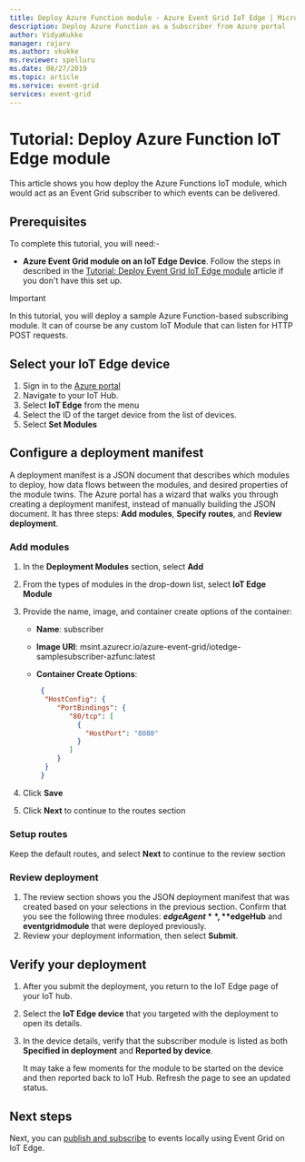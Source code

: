 ```yaml
---
title: Deploy Azure Function module - Azure Event Grid IoT Edge | Microsoft Docs 
description: Deploy Azure Function as a Subscriber from Azure portal
author: VidyaKukke
manager: rajarv
ms.author: vkukke
ms.reviewer: spelluru 
ms.date: 08/27/2019
ms.topic: article
ms.service: event-grid
services: event-grid
---
```


# Tutorial: Deploy Azure Function IoT Edge module
This article shows you how deploy the Azure Functions IoT module, which would act as an Event Grid subscriber to which events can be delivered.

## Prerequisites
To complete this tutorial, you will need:-

* **Azure Event Grid module on an IoT Edge Device**. Follow the steps in described in the [Tutorial: Deploy Event Grid IoT Edge module](deploy-event-grid-portal.md) article if you don't have this set up. 

>[!IMPORTANT]
>In this tutorial, you will deploy a sample Azure Function-based subscribing module. It can of course be any custom IoT Module that can listen for HTTP POST requests.

## Select your IoT Edge device

1. Sign in to the [Azure portal](https://portal.azure.com)
1. Navigate to your IoT Hub.
1. Select **IoT Edge** from the menu
1. Select the ID of the target device from the list of devices.
1. Select **Set Modules**

## Configure a deployment manifest
A deployment manifest is a JSON document that describes which modules to deploy, how data flows between the modules, and desired properties of the module twins. The Azure portal has a wizard that walks you through creating a deployment manifest, instead of manually building the JSON document. It has three steps: **Add modules**, **Specify routes**, and **Review deployment**.

### Add modules

1. In the **Deployment Modules** section, select **Add**
1. From the types of modules in the drop-down list, select **IoT Edge Module**
1. Provide the name, image, and container create options of the container:

   * **Name**: subscriber
   * **Image URI**: msint.azurecr.io/azure-event-grid/iotedge-samplesubscriber-azfunc:latest
   * **Container Create Options**:

       ```json
        {
         "HostConfig": {
            "PortBindings": {
               "80/tcp": [
                 {  
                   "HostPort": "8080"
                 }
               ]
            }
         }
        }
        ```

 1. Click **Save**
 1. Click **Next** to continue to the routes section

 ### Setup routes
Keep the default routes, and select **Next** to continue to the review section

### Review deployment

1. The review section shows you the JSON deployment manifest that was created based on your selections in the previous section. Confirm that you see the following three modules: **$edgeAgent**, **$edgeHub** and **eventgridmodule** that were deployed previously.
1. Review your deployment information, then select **Submit**.

## Verify your deployment

1. After you submit the deployment, you return to the IoT Edge page of your IoT hub.
1. Select the **IoT Edge device** that you targeted with the deployment to open its details.
1. In the device details, verify that the subscriber module is listed as both **Specified in deployment** and **Reported by device**.

    It may take a few moments for the module to be started on the device and then reported back to IoT Hub. Refresh the page to see an updated status.

## Next steps

Next, you can [publish and subscribe](pub-sub-events-webhook-local.md) to events locally using Event Grid on IoT Edge.